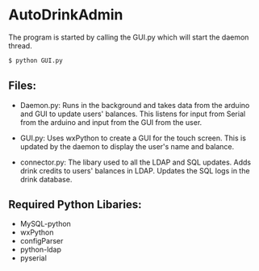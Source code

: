 AutoDrinkAdmin
==============

The program is started by calling the GUI.py which will start the daemon thread.

``` bash
$ python GUI.py
```

## Files:
- Daemon.py: Runs in the background and takes data from the arduino and GUI to update users' 
balances. This listens for input from Serial from the arduino and input from 
the GUI from the user. 

- GUI.py: Uses wxPython to create a GUI for the touch screen. This is updated by the daemon
to display the user's name and balance.

- connector.py:	The libary used to all the LDAP and SQL updates. Adds drink credits to users' 
balances in LDAP. Updates the SQL logs in the drink database.


## Required Python Libaries:
- MySQL-python
- wxPython
- configParser
- python-ldap
- pyserial 
